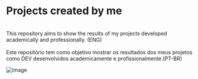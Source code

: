 # Projects created by me
<br>This repository aims to show the results of my projects developed academically and professionally. (ENG) <br><br>
Este repositório tem como objetivo mostrar os resultados dos meus projetos como DEV desenvolvidos academicamente e profissionalmente.(PT-BR)

![image](https://github.com/user-attachments/assets/99e96d88-a1b7-4a56-b2cb-3b8507a5ae83)
